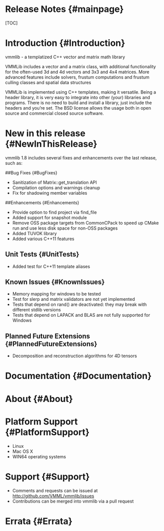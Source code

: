Release Notes {#mainpage}
============

[TOC]

# Introduction {#Introduction}
vmmlib - a templatized C++ vector and matrix math library

VMMLib includes a vector and a matrix class, with additional
functionality for the often-used 3d and 4d vectors and 3x3 and 4x4
matrices. More advanced features include solvers, frustum computations
and frustum culling classes and spatial data structures

VMMLib is implemented using C++ templates, making it versatile. Being a
header library, it is very easy to integrate into other (your) libraries
and programs. There is no need to build and install a library, just
include the headers and you’re set. The BSD license allows the usage
both in open source and commercial closed source software.

# New in this release {#NewInThisRelease}

vmmlib 1.8 includes several fixes and enhancements over the last release, such as:

##Bug Fixes {#BugFixes}
* Sanitization of Matrix::get_translation API
* Compilation options and warnings cleanup
* Fix for shadowing member variables

##Enhancements {#Enhancements}
* Provide option to find project via find_file
* Added support for snapshot module
* Remove OSS package targets from CommonCPack to speed up CMake run and
  use less disk space for non-OSS packages
* Added TUVOK library
* Added various C++11 features

## Unit Tests {#UnitTests}
* Added test for C++11 template aliases

## Known Issues {#KnownIssues}
* Memory mapping for windows to be tested
* Test for slerp and matrix validators are not yet implemented
* Tests that depend on rand() are deactivated: they may break with different stdlib versions
* Tests that depend on LAPACK and BLAS are not fully supported for Windows

## Planned Future Extensions {#PlannedFutureExtensions}
* Decomposition and reconstruction algorithms for 4D tensors

# Documentation {#Documentation}

# About {#About}

# Platform Support {#PlatformSupport}
* Linux
* Mac OS X
* WIN64 operating systems

# Support {#Support}
* Comments and requests can be issued at http://github.com/VMML/vmmlib/issues
* Contributions can be merged into vmmlib via a pull request

# Errata {#Errata}

